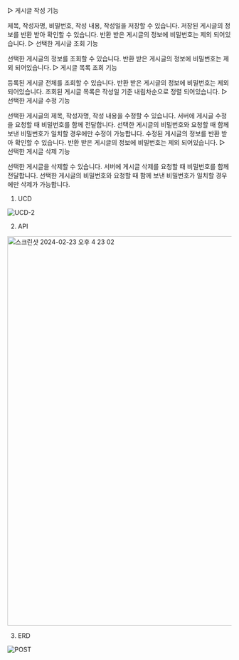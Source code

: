 ▷ 게시글 작성 기능

제목, 작성자명, 비밀번호, 작성 내용, 작성일을 저장할 수 있습니다.
저장된 게시글의 정보를 반환 받아 확인할 수 있습니다.
반환 받은 게시글의 정보에 비밀번호는 제외 되어있습니다.
▷ 선택한 게시글 조회 기능

선택한 게시글의 정보를 조회할 수 있습니다.
반환 받은 게시글의 정보에 비밀번호는 제외 되어있습니다.
▷ 게시글 목록 조회 기능

등록된 게시글 전체를 조회할 수 있습니다.
반환 받은 게시글의 정보에 비밀번호는 제외 되어있습니다.
조회된 게시글 목록은 작성일 기준 내림차순으로 정렬 되어있습니다.
▷ 선택한 게시글 수정 기능

선택한 게시글의 제목, 작성자명, 작성 내용을 수정할 수 있습니다.
서버에 게시글 수정을 요청할 때 비밀번호를 함께 전달합니다.
선택한 게시글의 비밀번호와 요청할 때 함께 보낸 비밀번호가 일치할 경우에만 수정이 가능합니다.
수정된 게시글의 정보를 반환 받아 확인할 수 있습니다.
반환 받은 게시글의 정보에 비밀번호는 제외 되어있습니다.
▷ 선택한 게시글 삭제 기능

선택한 게시글을 삭제할 수 있습니다.
서버에 게시글 삭제를 요청할 때 비밀번호를 함께 전달합니다.
선택한 게시글의 비밀번호와 요청할 때 함께 보낸 비밀번호가 일치할 경우에만 삭제가 가능합니다.

1. UCD

![UCD-2](https://github.com/minnieming/HH24/assets/157681548/12c825ca-8c9b-459a-878d-e426ce1d3989)

2. API

<img width="873" alt="스크린샷 2024-02-23 오후 4 23 02" src="https://github.com/minnieming/HH24/assets/157681548/a3582afb-7dcc-4505-9e42-a647f32ba818">


3. ERD

![POST](https://github.com/minnieming/HH24/assets/157681548/9d1d50b7-87e1-4f85-b442-a6ffdf1ef1a2)
